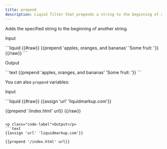 ```yaml
---
title: prepend
description: Liquid filter that prepends a string to the beginning of another string.
---
```


Adds the specified string to the beginning of another string.

<p class="code-label">Input</p>
```liquid
{{#raw}}
{{prepend 'apples, oranges, and bananas' 'Some fruit: '}}
{{/raw}}
```

<p class="code-label">Output</p>
```text
{{prepend 'apples, oranges, and bananas' 'Some fruit: '}}
```

You can also `prepend` variables:

<p class="code-label">Input</p>
```liquid
{{#raw}}
{{assign 'url' 'liquidmarkup.com'}}

{{prepend '/index.html' url}}
{{/raw}}
```

<p class="code-label">Output</p>
```text
{{assign 'url' 'liquidmarkup.com'}}

{{prepend '/index.html' url}}
```
